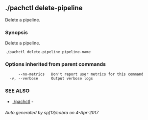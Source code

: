 ## ./pachctl delete-pipeline

Delete a pipeline.

### Synopsis


Delete a pipeline.

```
./pachctl delete-pipeline pipeline-name
```

### Options inherited from parent commands

```
      --no-metrics   Don't report user metrics for this command
  -v, --verbose      Output verbose logs
```

### SEE ALSO
* [./pachctl](./pachctl.md)	 - 

###### Auto generated by spf13/cobra on 4-Apr-2017

